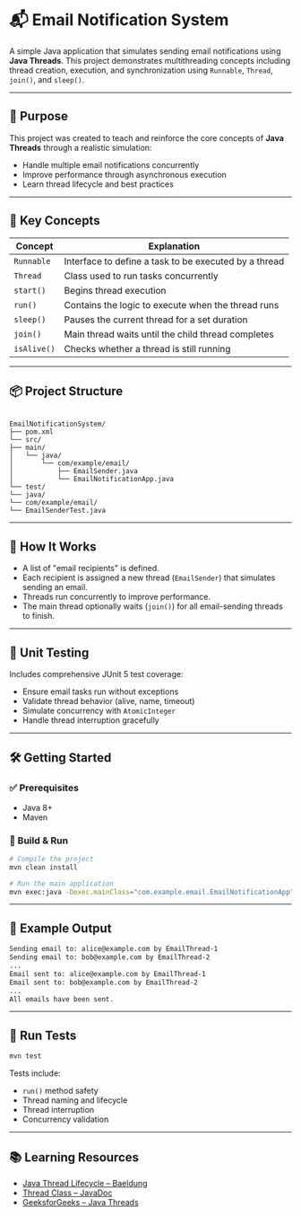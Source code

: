 # 📬 Email Notification System

A simple Java application that simulates sending email notifications using **Java Threads**. This project demonstrates multithreading concepts including thread creation, execution, and synchronization using `Runnable`, `Thread`, `join()`, and `sleep()`.

---

## 🚀 Purpose

This project was created to teach and reinforce the core concepts of **Java Threads** through a realistic simulation:
- Handle multiple email notifications concurrently
- Improve performance through asynchronous execution
- Learn thread lifecycle and best practices

---

## 🧠 Key Concepts

| Concept       | Explanation                                                                 |
|---------------|-----------------------------------------------------------------------------|
| `Runnable`    | Interface to define a task to be executed by a thread                      |
| `Thread`      | Class used to run tasks concurrently                                        |
| `start()`     | Begins thread execution                                                     |
| `run()`       | Contains the logic to execute when the thread runs                         |
| `sleep()`     | Pauses the current thread for a set duration                               |
| `join()`      | Main thread waits until the child thread completes                         |
| `isAlive()`   | Checks whether a thread is still running                                   |

---

## 📦 Project Structure

```

EmailNotificationSystem/
├── pom.xml
└── src/
├── main/
│   └── java/
│       └── com/example/email/
│           ├── EmailSender.java
│           └── EmailNotificationApp.java
└── test/
└── java/
└── com/example/email/
└── EmailSenderTest.java

````

---

## 📄 How It Works

- A list of "email recipients" is defined.
- Each recipient is assigned a new thread (`EmailSender`) that simulates sending an email.
- Threads run concurrently to improve performance.
- The main thread optionally waits (`join()`) for all email-sending threads to finish.

---

## 🧪 Unit Testing

Includes comprehensive JUnit 5 test coverage:
- Ensure email tasks run without exceptions
- Validate thread behavior (alive, name, timeout)
- Simulate concurrency with `AtomicInteger`
- Handle thread interruption gracefully

---

## 🛠️ Getting Started

### ✅ Prerequisites
- Java 8+
- Maven

### 🧰 Build & Run

```bash
# Compile the project
mvn clean install

# Run the main application
mvn exec:java -Dexec.mainClass="com.example.email.EmailNotificationApp"
````

---

## 🔬 Example Output

```bash
Sending email to: alice@example.com by EmailThread-1
Sending email to: bob@example.com by EmailThread-2
...
Email sent to: alice@example.com by EmailThread-1
Email sent to: bob@example.com by EmailThread-2
...
All emails have been sent.
```

---

## 🧪 Run Tests

```bash
mvn test
```

Tests include:

* `run()` method safety
* Thread naming and lifecycle
* Thread interruption
* Concurrency validation

---

## 📚 Learning Resources

* [Java Thread Lifecycle – Baeldung](https://www.baeldung.com/java-thread-lifecycle)
* [Thread Class – JavaDoc](https://docs.oracle.com/javase/8/docs/api/java/lang/Thread.html)
* [GeeksforGeeks – Java Threads](https://www.geeksforgeeks.org/java-threads/)


